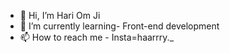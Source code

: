 - 👋 Hi, I’m Hari Om Ji
- 🌱 I’m currently learning- Front-end development
- 📫 How to reach me - Insta=haarrry._

<!---
harry-gates/harry-gates is a ✨ special ✨ repository because its `README.md` (this file) appears on your GitHub profile.
You can click the Preview link to take a look at your changes.
--->
